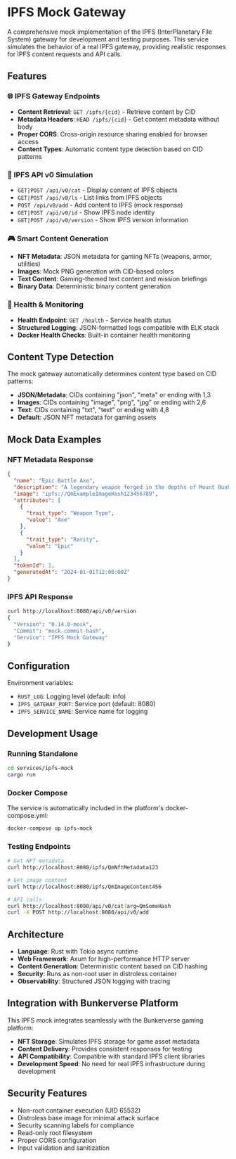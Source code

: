 # IPFS Mock Gateway

A comprehensive mock implementation of the IPFS (InterPlanetary File System) gateway for development and testing purposes. This service simulates the behavior of a real IPFS gateway, providing realistic responses for IPFS content requests and API calls.

## Features

### 🌐 IPFS Gateway Endpoints
- **Content Retrieval**: `GET /ipfs/{cid}` - Retrieve content by CID
- **Metadata Headers**: `HEAD /ipfs/{cid}` - Get content metadata without body
- **Proper CORS**: Cross-origin resource sharing enabled for browser access
- **Content Types**: Automatic content type detection based on CID patterns

### 📡 IPFS API v0 Simulation
- `GET|POST /api/v0/cat` - Display content of IPFS objects
- `GET|POST /api/v0/ls` - List links from IPFS objects
- `POST /api/v0/add` - Add content to IPFS (mock response)
- `GET|POST /api/v0/id` - Show IPFS node identity
- `GET|POST /api/v0/version` - Show IPFS version information

### 🎮 Smart Content Generation
- **NFT Metadata**: JSON metadata for gaming NFTs (weapons, armor, utilities)
- **Images**: Mock PNG generation with CID-based colors
- **Text Content**: Gaming-themed text content and mission briefings
- **Binary Data**: Deterministic binary content generation

### 🏥 Health & Monitoring
- **Health Endpoint**: `GET /health` - Service health status
- **Structured Logging**: JSON-formatted logs compatible with ELK stack
- **Docker Health Checks**: Built-in container health monitoring

## Content Type Detection

The mock gateway automatically determines content type based on CID patterns:

- **JSON/Metadata**: CIDs containing "json", "meta" or ending with 1,3
- **Images**: CIDs containing "image", "png", "jpg" or ending with 2,6  
- **Text**: CIDs containing "txt", "text" or ending with 4,8
- **Default**: JSON NFT metadata for gaming assets

## Mock Data Examples

### NFT Metadata Response
```json
{
  "name": "Epic Battle Axe",
  "description": "A legendary weapon forged in the depths of Mount Bunker...",
  "image": "ipfs://QmExampleImageHash123456789",
  "attributes": [
    {
      "trait_type": "Weapon Type",
      "value": "Axe"
    },
    {
      "trait_type": "Rarity", 
      "value": "Epic"
    }
  ],
  "tokenId": 1,
  "generatedAt": "2024-01-01T12:00:00Z"
}
```

### IPFS API Response
```bash
curl http://localhost:8080/api/v0/version
{
  "Version": "0.14.0-mock",
  "Commit": "mock-commit-hash",
  "Service": "IPFS Mock Gateway"
}
```

## Configuration

Environment variables:
- `RUST_LOG`: Logging level (default: info)
- `IPFS_GATEWAY_PORT`: Service port (default: 8080)
- `IPFS_SERVICE_NAME`: Service name for logging

## Development Usage

### Running Standalone
```bash
cd services/ipfs-mock
cargo run
```

### Docker Compose
The service is automatically included in the platform's docker-compose.yml:
```bash
docker-compose up ipfs-mock
```

### Testing Endpoints
```bash
# Get NFT metadata
curl http://localhost:8080/ipfs/QmNftMetadata123

# Get image content  
curl http://localhost:8080/ipfs/QmImageContent456

# API calls
curl http://localhost:8080/api/v0/cat?arg=QmSomeHash
curl -X POST http://localhost:8080/api/v0/add
```

## Architecture

- **Language**: Rust with Tokio async runtime
- **Web Framework**: Axum for high-performance HTTP server
- **Content Generation**: Deterministic content based on CID hashing
- **Security**: Runs as non-root user in distroless container
- **Observability**: Structured JSON logging with tracing

## Integration with Bunkerverse Platform

This IPFS mock integrates seamlessly with the Bunkerverse gaming platform:

- **NFT Storage**: Simulates IPFS storage for game asset metadata
- **Content Delivery**: Provides consistent responses for testing
- **API Compatibility**: Compatible with standard IPFS client libraries
- **Development Speed**: No need for real IPFS infrastructure during development

## Security Features

- Non-root container execution (UID 65532)
- Distroless base image for minimal attack surface
- Security scanning labels for compliance
- Read-only root filesystem
- Proper CORS configuration
- Input validation and sanitization